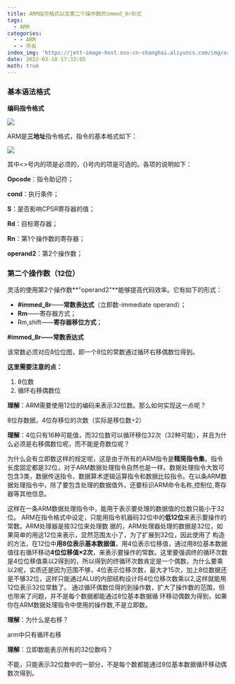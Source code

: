 ```yaml
---
title: ARM指令格式以及第二个操作数的immed_8r形式
tags:
  - ARM
categories:
  - - ARM
  - - 所有
index_img: 'https://jett-image-host.oss-cn-shanghai.aliyuncs.com/img/arm.png'
date: 2022-03-18 17:33:05
math: true
---
```


### 基本语法格式

**编码指令格式**

![](https://jett-image-host.oss-cn-shanghai.aliyuncs.com/img/image-20220318180225611.png)

ARM是**三地址**指令格式，指令的基本格式如下：

![](https://jett-image-host.oss-cn-shanghai.aliyuncs.com/img/image-20220318175303792.png)

其中<>号内的项是必须的，{}号内的项是可选的。各项的说明如下：

**Opcode**：指令助记符； 

**cond**：执行条件；

**S**：是否影响CPSR寄存器的值；

**Rd**：目标寄存器；  

**Rn**：第1个操作数的寄存器；

**operand2**：第2个操作数；

### 第二个操作数（12位）

灵活的使用第2个操作数**"operand2"**能够提高代码效率。它有如下的形式：

- **#immed_8r**——**常数表达式**（立即数-immediate operand）；
- **Rm**——寄存器方式；
- Rm,shift——**寄存器移位方式**；

**#immed_8r——常数表达式**

该常数必须对应8位位图，即一个8位的常数通过循环右移偶数位得到。

**这里需要注意的点：**

1. 8位数
2. 循环右移偶数位

**理解**：ARM需要使用12位的编码来表示32位数。那么如何实现这一点呢？

8位存数据，4位存移位的次数（实际是移位数÷2）

**理解**：4位只有16种可能值，而32位数可以循环移位32次（32种可能），并且为什么必须是右移偶数位呢，而不能是奇数位呢？

为什么会有立即数这样的规定呢，这是由于所有的ARM指令是**精简指令集**，指令长度固定都是32位，对于ARM数据处理指令自然也是一样。数据处理指令大致可包含3类，数据传送指令、数据算术逻辑运算指令和数据比较指令。在以条ARM数据处理指令中，除了要包含处理的数据值外，还要标识ARM命令名称,控制位,寄存器等其他信息。

这样在一条ARM数据处理指令中，能用于表示要处理的数据值的位数只能小于32位。
ARM在指令格式中设定，只能用指令机器码32位中的**低12位**来表示要操作的常数。ARM处理器是按32位来处理数
据的，ARM处理器处理的数据是32位，如果简单的用这12位来表示，显然范围太小了，为了扩展到32位，因此使用了
构造的方法，在12位中**用8位表示基本数据值**，用4位表示位移值，通过用8位基本数据值往右循环移动**4位位移值×2次**，来表示要操作的常数。这里要强调终的循环次数是4位位移值乘以2得到的，所以得到的终循环次数肯定是一个偶数，为什么要乘以2呢，实质还是因为范围不够，4位表示位移次数，最大才15次，加上8位数据还是不够32位，这样只能通过ALU的内部结构设计将4位位移次数乘以2,这样就能用12位表示32位常数了。
通过循环偶数位得的到操作数，扩大了操作数的范围，但也带来了问题，并不是每个数据都能通过8位基本数据循
环移动偶数为得到，如果你在ARM数据处理指令中使用的操作数,不是立即数。

**理解**：为什么是右移？

arm中只有循环右移

**理解**：立即数能表示所有的32位数吗？

不能，只能表示32位数中的一部分，不是每个数都能通过8位基本数据循环移动偶数次得到。